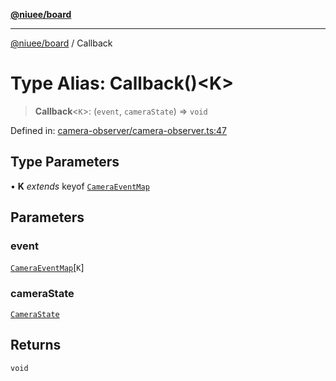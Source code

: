 [**@niuee/board**](../README.md)

***

[@niuee/board](../globals.md) / Callback

# Type Alias: Callback()\<K\>

> **Callback**\<`K`\>: (`event`, `cameraState`) => `void`

Defined in: [camera-observer/camera-observer.ts:47](https://github.com/niuee/board/blob/cc09a87e934160adef876c4e11d51fd97e78653d/src/camera-observer/camera-observer.ts#L47)

## Type Parameters

• **K** *extends* keyof [`CameraEventMap`](CameraEventMap.md)

## Parameters

### event

[`CameraEventMap`](CameraEventMap.md)\[`K`\]

### cameraState

[`CameraState`](CameraState.md)

## Returns

`void`
